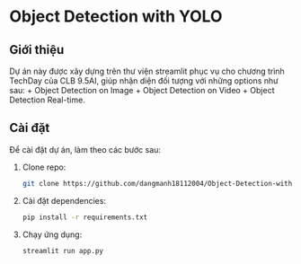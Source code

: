 # Object Detection with YOLO
## Giới thiệu
Dự án này được xây dựng trên thư viện streamlit phục vụ cho chương trình TechDay của CLB 9.5AI, giúp nhận diện đối tượng với những options như sau:
    + Object Detection on Image
    + Object Detection on Video
    + Object Detection Real-time.
## Cài đặt
Để cài đặt dự án, làm theo các bước sau:

1. Clone repo:
    ```bash
    git clone https://github.com/dangmanh18112004/Object-Detection-with-YOLO.git
    ```

2. Cài đặt dependencies:
    ```bash
    pip install -r requirements.txt
    ```

3. Chạy ứng dụng:
    ```bash
    streamlit run app.py
    ```
